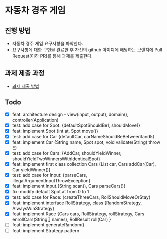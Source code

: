 # 자동차 경주 게임

## 진행 방법

* 자동차 경주 게임 요구사항을 파악한다.
* 요구사항에 대한 구현을 완료한 후 자신의 github 아이디에 해당하는 브랜치에 Pull Request(이하 PR)를 통해 과제를 제출한다.

## 과제 제출 과정

* [과제 제출 방법](https://github.com/next-step/nextstep-docs/tree/master/precourse)

## Todo

- [x] feat: architecture design - view(input, output), domain(), controller(Application)
- [x] test: add case for Spot: {defaultSpotShouldBe1, shouldMove1}
- [x] feat: implement Spot {int at, Spot move()}
- [x] test: add case for Car {defaultCar, carNameShouldBeBetween1and5}
- [x] feat: implement Car {String name, Spot spot, void validate(String) throw E}
- [x] test: add case for Cars: {AddCar, shouldYieldWinner, shouldYieldTwoWinnersWithIdenticalSpot}
- [x] feat: implement first class collection Cars {List<Car> car, Cars addCar(Car), Car yieldWinner()}
- [x] test: add case for Input: {parseCars, IllegalArgumentInputThrowException}
- [x] feat: implement Input.{String scan(), Cars parseCars()}
- [x] fix: modify default Spot.at from 0 to 1
- [x] test: add case for Race: {createThreeCars, RollShouldMoveOrStay}
- [x] feat: implement interface RollStrategy, class {RandomStrategy, AlwaysWinStrategy}
- [x] feat: implement Race {Cars cars, RollStrategy, rollStrategy, Cars enrollCars(String[] names), RollResult roll(Car)
  }
- [ ] feat: implement generateRandom()
- [ ] feat: implement Strategy pattern
